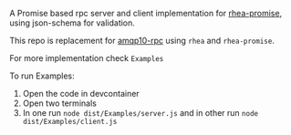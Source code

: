 A Promise based rpc server and client implementation for [rhea-promise](https://github.com/amqp/rhea-promise), using json-schema for validation.

This repo is replacement for [amqp10-rpc](https://github.com/mbroadst/amqp10-rpc.git) using `rhea` and `rhea-promise`. 

For more implementation check `Examples`

To run Examples:
1. Open the code in devcontainer
2. Open two terminals
3. In one run `node dist/Examples/server.js` and in other run `node dist/Examples/client.js`